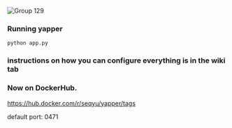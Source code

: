 ![Group 129](https://github.com/user-attachments/assets/f0de6566-940e-4922-a4cc-388db52d5c5d)

### Running yapper

`python app.py`

### instructions on how you can configure everything is in the wiki tab

### Now on DockerHub.
https://hub.docker.com/r/seqyu/yapper/tags

default port: 0471 
